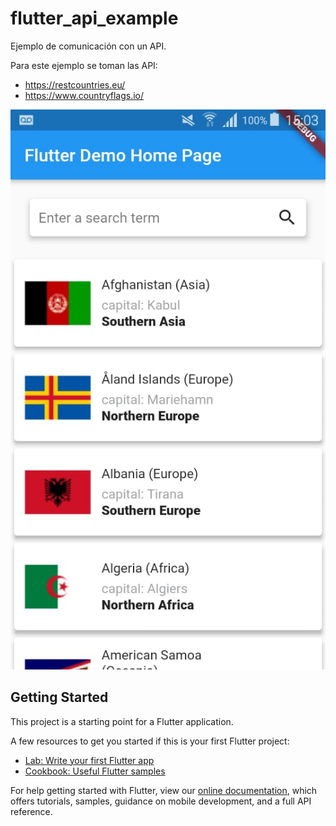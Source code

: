 # flutter_api_example

Ejemplo de comunicación con un API.

Para este ejemplo se toman las API:
- https://restcountries.eu/
- https://www.countryflags.io/



![Ejemplo](https://github.com/jorgesarabia/flutter_api_example/blob/master/images/WhatsApp%20Image%202019-12-09%20at%203.09.43%20PM.jpeg)







## Getting Started

This project is a starting point for a Flutter application.

A few resources to get you started if this is your first Flutter project:

- [Lab: Write your first Flutter app](https://flutter.dev/docs/get-started/codelab)
- [Cookbook: Useful Flutter samples](https://flutter.dev/docs/cookbook)

For help getting started with Flutter, view our
[online documentation](https://flutter.dev/docs), which offers tutorials,
samples, guidance on mobile development, and a full API reference.

